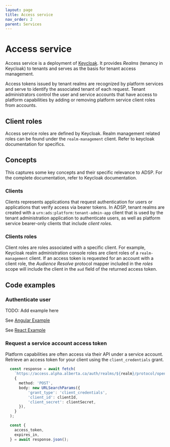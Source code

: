 ```yaml
---
layout: page
title: Access service
nav_order: 2
parent: Services
---
```


# Access service
Access service is a deployment of [Keycloak](https://www.keycloak.org/). It provides *Realms* (tenancy in Keycloak) to tenants and serves as the basis for tenant access management.

Access tokens issued by tenant realms are recognized by platform services and serve to identify the associated tenant of each request. Tenant administrators control the user and service accounts that have access to platform capabilities by adding or removing platform service client roles from accounts.

## Client roles
Access service roles are defined by Keycloak. Realm management related roles can be found under the `realm-management` client. Refer to keycloak documentation for specifics.

## Concepts
This captures some key concepts and their specific relevance to ADSP. For the complete documentation, refer to Keycloak documentation.

### Clients
Clients represents applications that request authentication for users or applications that verify access via bearer tokens. In ADSP, tenant realms are created with a `urn:ads:platform:tenant-admin-app` client that is used by the tenant administration application to authenticate users, as well as platform service bearer-only clients that include *client roles*.

### Clients roles
Client roles are roles associated with a specific client. For example, Keycloak realm administration console roles are client roles of a `realm-management` client. If an access token is requested for an account with a client role, the *Audience Resolve* protocol mapper included in the *roles* scope will include the client in the `aud` field of the returned access token.

## Code examples
### Authenticate user
TODO: Add example here

See [Angular Example](https://github.com/abgov/dio-keycloak-angular-sample)

See [React Example](https://github.com/abgov/nx-tools-example/tree/actions-pipeline/apps/react-dotnet-example-app)

### Request a service account access token
Platform capabilities are often access via their API under a service account. Retrieve an access token for your client using the `client_credentials` grant.

```typescript
  const response = await fetch(
    `https://access.alpha.alberta.ca/auth/realms/${realm}/protocol/openid-connect/token`,
    {
      method: 'POST',
      body: new URLSearchParams({
          'grant_type': 'client_credentials',
          'client_id': clientId,
          'client_secret': clientSecret,
      }),
    }
  );

  const {
    access_token,
    expires_in,
  } = await response.json();
```
